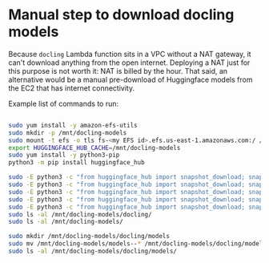 # Manual step to download docling models

Because `docling` Lambda function sits in a VPC without a NAT gateway, it can't download anything from the open internet. Deploying a NAT just for this purpose is not worth it: NAT is billed by the hour. That said, an alternative would be a manual pre-download of Huggingface models from the EC2 that has internet connectivity.

Example list of commands to run:

```sh

sudo yum install -y amazon-efs-utils
sudo mkdir -p /mnt/docling-models
sudo mount -t efs -o tls fs-<my EFS id>.efs.us-east-1.amazonaws.com:/ /mnt/docling-models
export HUGGINGFACE_HUB_CACHE=/mnt/docling-models
sudo yum install -y python3-pip
python3 -m pip install huggingface_hub

sudo -E python3 -c "from huggingface_hub import snapshot_download; snapshot_download('ds4sd/CodeFormula')"
sudo -E python3 -c "from huggingface_hub import snapshot_download; snapshot_download('ds4sd/docling-layout-old')"
sudo -E python3 -c "from huggingface_hub import snapshot_download; snapshot_download('ds4sd/docling-models')"
sudo -E python3 -c "from huggingface_hub import snapshot_download; snapshot_download('ds4sd/DocumentFigureClassifier')"
sudo -E python3 -c "from huggingface_hub import snapshot_download; snapshot_download('qualcomm/EasyOcr')"
sudo ls -al /mnt/docling-models/docling/
sudo ls -al /mnt/docling-models/

sudo mkdir /mnt/docling-models/docling/models
sudo mv /mnt/docling-models/models--* /mnt/docling-models/docling/models/
sudo ls -al /mnt/docling-models/docling/models/

```





